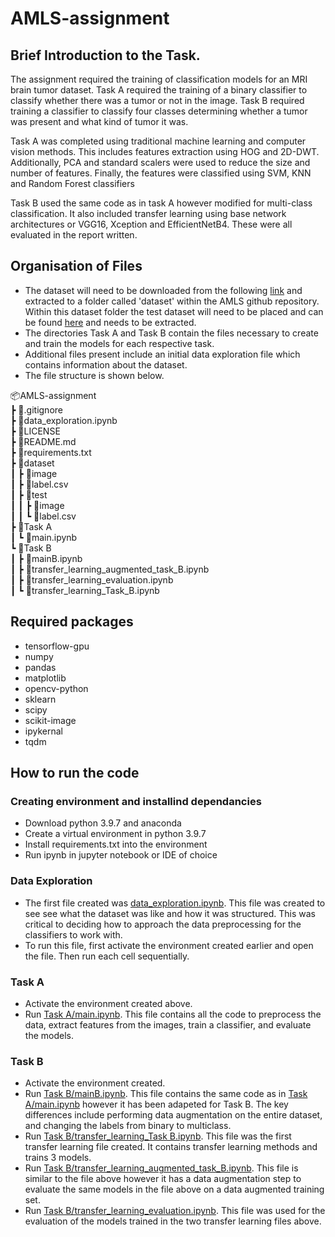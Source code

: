 # AMLS-assignment 

## Brief Introduction to the Task.
The assignment required the training of classification models for an MRI brain tumor dataset. Task A required the training of a binary classifier to classify whether there was a tumor or not in the image. Task B required training a classifier to classify four classes determining whether a tumor was present and what kind of tumor it was.

Task A was completed using traditional machine learning and computer vision methods. This includes features extraction using HOG and 2D-DWT. Additionally, PCA and standard scalers were used to reduce the size and number of features. Finally, the features were classified using SVM, KNN and Random Forest classifiers

Task B used the same code as in task A however modified for multi-class classification. It also included transfer learning using base network architectures or VGG16, Xception and EfficientNetB4. These were all evaluated in the report written.

## Organisation of Files
* The dataset will need to be downloaded from the following [link](http://shorturl.at/hquDP) and extracted to a folder called 'dataset' within the AMLS github repository. Within this dataset folder the test dataset will need to be placed and can be found [here](https://moodle.ucl.ac.uk/mod/url/view.php?id=2629488) and needs to be extracted.
* The directories Task A and Task B contain the files necessary to create and train the models for each respective task.
* Additional files present include an initial data exploration file which contains information about the dataset.
* The file structure is shown below.

📦AMLS-assignment <br>
  ┣ 📜.gitignore<br>
  ┣ 📜data_exploration.ipynb<br>
  ┣ 📜LICENSE<br>
  ┣ 📜README.md<br>
  ┣ 📜requirements.txt<br>
  ┣ 📂dataset<br>
  ┃ ┣ 📂image<br>
  ┃ ┣ 📜label.csv<br>
  ┃ ┣ 📂test<br>
  ┃ ┃ ┣ 📂image<br>
  ┃ ┃ ┗ 📜label.csv<br>
  ┣ 📂Task A<br>
  ┃ ┗ 📜main.ipynb<br>
  ┗ 📂Task B<br>
  ┃ ┣ 📜mainB.ipynb<br>
  ┃ ┣ 📜transfer_learning_augmented_task_B.ipynb<br>
  ┃ ┣ 📜transfer_learning_evaluation.ipynb<br>
  ┃ ┗ 📜transfer_learning_Task_B.ipynb<br>


## Required packages
* tensorflow-gpu
* numpy
* pandas
* matplotlib
* opencv-python
* sklearn
* scipy
* scikit-image
* ipykernal
* tqdm

## How to run the code
### Creating environment and installind dependancies
* Download python 3.9.7 and anaconda
* Create a virtual environment in python 3.9.7
* Install requirements.txt into the environment
* Run ipynb in jupyter notebook or IDE of choice
### Data Exploration
* The first file created was [data_exploration.ipynb](data_exploration.ipynb). This file was created to see see what the dataset was like and how it was structured. This was critical to deciding how to approach the data preprocessing for the classifiers to work with.
* To run this file, first activate the environment created earlier and open the file. Then run each cell sequentially.
### Task A
* Activate the environment created above.
* Run [Task A/main.ipynb](Task%20A/main.ipynb). This file contains all the code to preprocess the data, extract features from the images, train a classifier, and evaluate the models.
### Task B
* Activate the environment created.
* Run [Task B/mainB.ipynb](Task%20B/mainB.ipynb). This file contains the same code as in [Task A/main.ipynb](Task%20A/main.ipynb) however it has been adapeted for Task B. The key differences include performing data augmentation on the entire dataset, and changing the labels from binary to multiclass.
* Run [Task B/transfer_learning_Task B.ipynb](Task%20B/transfer_learning_Task%20B.ipynb). This file was the first transfer learning file created. It contains transfer learning methods and trains 3 models.
* Run [Task B/transfer_learning_augmented_task_B.ipynb](Task%20B/transfer_learning_augmented_task_B.ipynb). This file is similar to the file above however it has a data augmentation step to evaluate the same models in the file above on a data augmented training set.
* Run [Task B/transfer_learning_evaluation.ipynb](Task%20B/transfer_learning_evaluation.ipynb). This file was used for the evaluation of the models trained in the two transfer learning files above.
